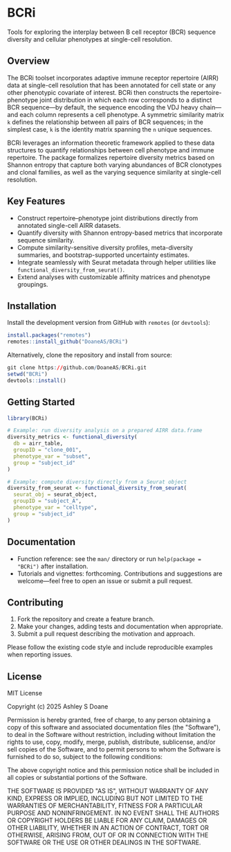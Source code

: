 # BCRi

Tools for exploring the interplay between B cell receptor (BCR) sequence diversity and cellular phenotypes at single-cell resolution.

## Overview

The BCRi toolset incorporates adaptive immune receptor repertoire (AIRR) data at single-cell resolution that has been annotated for cell state or any other phenotypic covariate of interest. BCRi then constructs the repertoire-phenotype joint distribution in which each row corresponds to a distinct BCR sequence—by default, the sequence encoding the VDJ heavy chain—and each column represents a cell phenotype. A symmetric similarity matrix `k` defines the relationship between all pairs of BCR sequences; in the simplest case, `k` is the identity matrix spanning the `n` unique sequences.

BCRi leverages an information theoretic framework applied to these data structures to quantify relationships between cell phenotype and immune repertoire. The package formalizes repertoire diversity metrics based on Shannon entropy that capture both varying abundances of BCR clonotypes and clonal families, as well as the varying sequence similarity at single-cell resolution.

## Key Features

- Construct repertoire–phenotype joint distributions directly from annotated single-cell AIRR datasets.
- Quantify diversity with Shannon entropy-based metrics that incorporate sequence similarity.
- Compute similarity-sensitive diversity profiles, meta-diversity summaries, and bootstrap-supported uncertainty estimates.
- Integrate seamlessly with Seurat metadata through helper utilities like `functional_diversity_from_seurat()`.
- Extend analyses with customizable affinity matrices and phenotype groupings.

## Installation

Install the development version from GitHub with `remotes` (or `devtools`):

```r
install.packages("remotes")
remotes::install_github("DoaneAS/BCRi")
```

Alternatively, clone the repository and install from source:

```r
git clone https://github.com/DoaneAS/BCRi.git
setwd("BCRi")
devtools::install()
```

## Getting Started

```r
library(BCRi)

# Example: run diversity analysis on a prepared AIRR data.frame
diversity_metrics <- functional_diversity(
  db = airr_table,
  groupID = "clone_001",
  phenotype_var = "subset",
  group = "subject_id"
)

# Example: compute diversity directly from a Seurat object
diversity_from_seurat <- functional_diversity_from_seurat(
  seurat_obj = seurat_object,
  groupID = "subject_A",
  phenotype_var = "celltype",
  group = "subject_id"
)
```

## Documentation

- Function reference: see the `man/` directory or run `help(package = "BCRi")` after installation.
- Tutorials and vignettes: forthcoming. Contributions and suggestions are welcome—feel free to open an issue or submit a pull request.

## Contributing

1. Fork the repository and create a feature branch.
2. Make your changes, adding tests and documentation when appropriate.
3. Submit a pull request describing the motivation and approach.

Please follow the existing code style and include reproducible examples when reporting issues.

## License

MIT License

Copyright (c) 2025 Ashley S Doane

Permission is hereby granted, free of charge, to any person obtaining a copy
of this software and associated documentation files (the "Software"), to deal
in the Software without restriction, including without limitation the rights
to use, copy, modify, merge, publish, distribute, sublicense, and/or sell
copies of the Software, and to permit persons to whom the Software is
furnished to do so, subject to the following conditions:

The above copyright notice and this permission notice shall be included in all
copies or substantial portions of the Software.

THE SOFTWARE IS PROVIDED "AS IS", WITHOUT WARRANTY OF ANY KIND, EXPRESS OR
IMPLIED, INCLUDING BUT NOT LIMITED TO THE WARRANTIES OF MERCHANTABILITY,
FITNESS FOR A PARTICULAR PURPOSE AND NONINFRINGEMENT. IN NO EVENT SHALL THE
AUTHORS OR COPYRIGHT HOLDERS BE LIABLE FOR ANY CLAIM, DAMAGES OR OTHER
LIABILITY, WHETHER IN AN ACTION OF CONTRACT, TORT OR OTHERWISE, ARISING FROM,
OUT OF OR IN CONNECTION WITH THE SOFTWARE OR THE USE OR OTHER DEALINGS IN THE
SOFTWARE.


